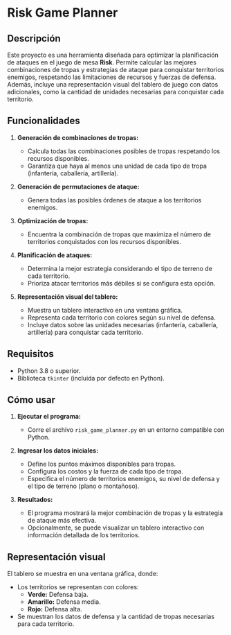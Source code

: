# Risk Game Planner

## Descripción

Este proyecto es una herramienta diseñada para optimizar la planificación de ataques en el juego de mesa **Risk**. Permite calcular las mejores combinaciones de tropas y estrategias de ataque para conquistar territorios enemigos, respetando las limitaciones de recursos y fuerzas de defensa. Además, incluye una representación visual del tablero de juego con datos adicionales, como la cantidad de unidades necesarias para conquistar cada territorio.

## Funcionalidades

1. **Generación de combinaciones de tropas:**

   - Calcula todas las combinaciones posibles de tropas respetando los recursos disponibles.
   - Garantiza que haya al menos una unidad de cada tipo de tropa (infantería, caballería, artillería).

2. **Generación de permutaciones de ataque:**

   - Genera todas las posibles órdenes de ataque a los territorios enemigos.

3. **Optimización de tropas:**

   - Encuentra la combinación de tropas que maximiza el número de territorios conquistados con los recursos disponibles.

4. **Planificación de ataques:**

   - Determina la mejor estrategia considerando el tipo de terreno de cada territorio.
   - Prioriza atacar territorios más débiles si se configura esta opción.

5. **Representación visual del tablero:**

   - Muestra un tablero interactivo en una ventana gráfica.
   - Representa cada territorio con colores según su nivel de defensa.
   - Incluye datos sobre las unidades necesarias (infantería, caballería, artillería) para conquistar cada territorio.

## Requisitos

- Python 3.8 o superior.
- Biblioteca `tkinter` (incluida por defecto en Python).

## Cómo usar

1. **Ejecutar el programa:**

   - Corre el archivo `risk_game_planner.py` en un entorno compatible con Python.

2. **Ingresar los datos iniciales:**

   - Define los puntos máximos disponibles para tropas.
   - Configura los costos y la fuerza de cada tipo de tropa.
   - Especifica el número de territorios enemigos, su nivel de defensa y el tipo de terreno (plano o montañoso).

3. **Resultados:**

   - El programa mostrará la mejor combinación de tropas y la estrategia de ataque más efectiva.
   - Opcionalmente, se puede visualizar un tablero interactivo con información detallada de los territorios.

## Representación visual

El tablero se muestra en una ventana gráfica, donde:

- Los territorios se representan con colores:
  - **Verde:** Defensa baja.
  - **Amarillo:** Defensa media.
  - **Rojo:** Defensa alta.
- Se muestran los datos de defensa y la cantidad de tropas necesarias para cada territorio.

